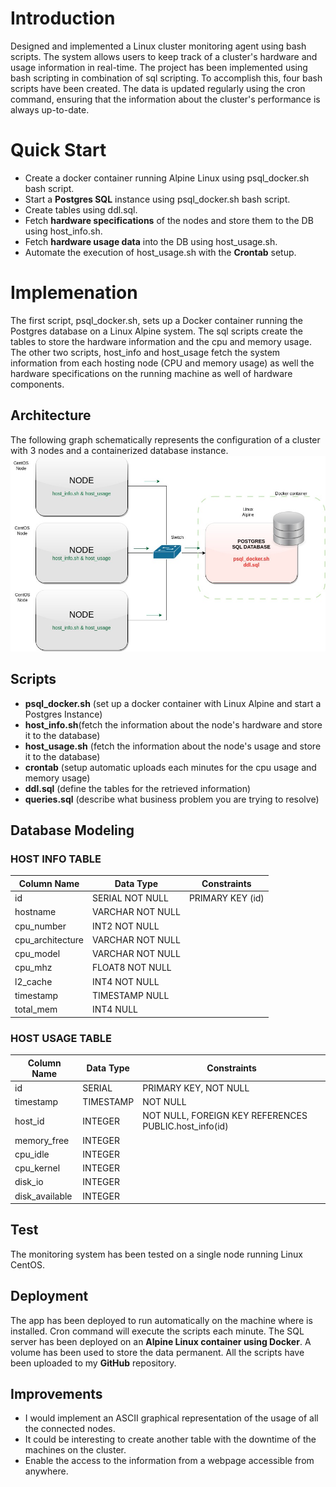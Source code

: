 # Introduction

Designed and implemented a Linux cluster monitoring agent using bash scripts. 
The system allows users to keep track of a cluster's hardware and usage information in real-time.
The project has been implemented using bash scripting in combination of sql scripting.
To accomplish this, four bash scripts have been created.
The data is updated regularly using the cron command, ensuring
that the information about the cluster's performance is always up-to-date.

# Quick Start
- Create a docker container running Alpine Linux using psql_docker.sh bash script.
- Start a **Postgres SQL** instance using psql_docker.sh bash script.
- Create tables using ddl.sql.
- Fetch **hardware specifications** of the nodes and store them to the DB using host_info.sh.
- Fetch **hardware usage data** into the DB using host_usage.sh.
- Automate the execution of host_usage.sh with the **Crontab** setup.

# Implemenation
The first script, psql_docker.sh, sets up a Docker container running the Postgres database on
a Linux Alpine system.
The sql scripts create the tables to store the hardware information and the cpu and memory usage.
The other two scripts, host_info and host_usage fetch the system information from each hosting node
(CPU and memory usage) as well the hardware specifications on the running machine as well of
hardware components.

## Architecture
The following graph schematically represents the configuration of a cluster with 3 nodes and a containerized database instance.
![my image](./assets/cluster.jpg)

## Scripts
- **psql_docker.sh** (set up a docker container with Linux Alpine and start a Postgres Instance)
- **host_info.sh**(fetch the information about the node's hardware and store it to the database)
- **host_usage.sh** (fetch the information about the node's usage and store it to the database)
- **crontab** (setup automatic uploads each minutes for the cpu usage and memory usage)
- **ddl.sql** (define the tables for the retrieved information)
- **queries.sql** (describe what business problem you are trying to resolve)

## Database Modeling
### HOST INFO TABLE

| Column Name       | Data Type         | Constraints                 |
|-------------------|-------------------|-----------------------------|
| id                | SERIAL NOT NULL   | PRIMARY KEY (id)            |
| hostname          | VARCHAR NOT NULL  |                             |
| cpu_number        | INT2 NOT NULL     |                             |
| cpu_architecture  | VARCHAR NOT NULL  |                             |
| cpu_model         | VARCHAR NOT NULL  |                             |
| cpu_mhz           | FLOAT8 NOT NULL   |                             |
| l2_cache          | INT4 NOT NULL     |                             |
| timestamp         | TIMESTAMP NULL    |                             |
| total_mem         | INT4 NULL         |                             |


### HOST USAGE TABLE

| Column Name    | Data Type       | Constraints                                            |
|----------------|----------------|--------------------------------------------------------|
| id             | SERIAL          | PRIMARY KEY, NOT NULL                                  |
| timestamp      | TIMESTAMP      | NOT NULL                                               |
| host_id        | INTEGER        | NOT NULL, FOREIGN KEY REFERENCES PUBLIC.host_info(id)  |
| memory_free    | INTEGER         |                                                        |
| cpu_idle       | INTEGER         |                                                        |
| cpu_kernel     | INTEGER         |                                                        |
| disk_io        | INTEGER         |                                                        |
| disk_available | INTEGER         |                                                        |


## Test
The monitoring system has been tested on a single node running Linux CentOS. 

## Deployment
The app has been deployed to run automatically on the machine where is installed.
Cron command will execute the scripts each minute.
The SQL server has been deployed on an **Alpine Linux container using Docker**.
A volume has been used to store the data permanent.
All the scripts have been uploaded to my **GitHub** repository.

## Improvements
- I would implement an ASCII graphical representation of the usage of all the connected nodes.
- It could be interesting to create another table with the downtime of the machines on the cluster.
- Enable the access to the information from a webpage accessible from anywhere.
